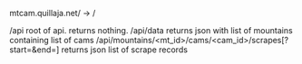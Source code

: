 mtcam.quillaja.net/ -> /

/api
    root of api. returns nothing.
/api/data
    returns json with list of mountains containing list of cams
/api/mountains/<mt_id>/cams/<cam_id>/scrapes[?start=<datetime>&end=<datetime>]
    returns json list of scrape records